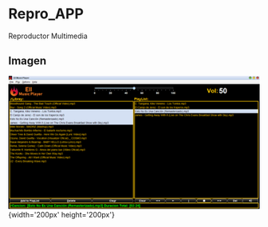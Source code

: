 # Repro_APP
Reproductor Multimedia
## Imagen
![Image app](https://github.com/giramos/Repro_APP/blob/main/Practica8Basic/src/img/repro.png){width='200px' height='200px'}
